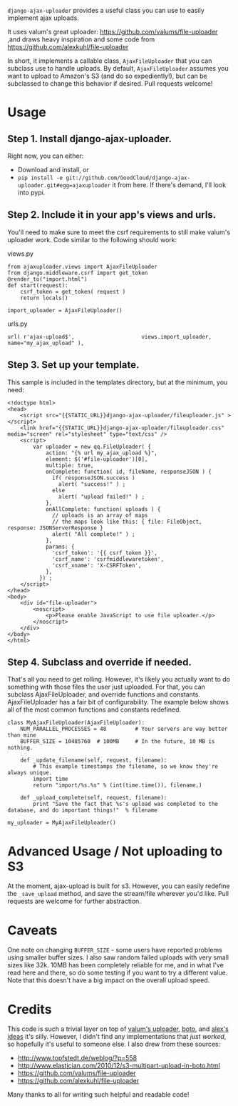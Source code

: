 `django-ajax-uploader` provides a useful class you can use to easily implement ajax uploads.

It uses valum's great uploader: https://github.com/valums/file-uploader ,and draws heavy inspiration and some code from https://github.com/alexkuhl/file-uploader

In short, it implements a callable class, `AjaxFileUploader` that you can subclass use to handle uploads.  By default, `AjaxFileUploader` assumes you want to upload to Amazon's S3 (and do so expediently!), but can be subclassed to change this behavior if desired.  Pull requests welcome! 

Usage
=====
Step 1. Install django-ajax-uploader. 
-------------------------------------
Right now, you can either:

-	Download and install, or
-	`pip install -e git://github.com/GoodCloud/django-ajax-uploader.git#egg=ajaxuploader`  it from here. If there's demand, I'll look into pypi. 

Step 2. Include it in your app's views and urls.
------------------------------------------------
You'll need to make sure to meet the csrf requirements to still make valum's uploader work.  Code similar to the following should work:

views.py

	from ajaxuploader.views import AjaxFileUploader
	from django.middleware.csrf import get_token
	@render_to("import.html")
	def start(request):
	    csrf_token = get_token( request )
	    return locals()

	import_uploader = AjaxFileUploader()


urls.py 

	url( r'ajax-upload$',                     views.import_uploader,             name="my_ajax_upload" ),

Step 3. Set up your template.
-----------------------------
This sample is included in the templates directory, but at the minimum, you need:

	<!doctype html> 
	<head>
		<script src="{{STATIC_URL}}django-ajax-uploader/fileuploader.js" ></script>
		<link href="{{STATIC_URL}}django-ajax-uploader/fileuploader.css" media="screen" rel="stylesheet" type="text/css" />
		<script>
			var uploader = new qq.FileUploader( {
			    action: "{% url my_ajax_upload %}",
			    element: $('#file-uploader')[0],
			    multiple: true,
			    onComplete: function( id, fileName, responseJSON ) {
			      if( responseJSON.success )
			        alert( "success!" ) ;
			      else
			        alert( "upload failed!" ) ;
			    },
			    onAllComplete: function( uploads ) {
			      // uploads is an array of maps
			      // the maps look like this: { file: FileObject, response: JSONServerResponse }
			      alert( "All complete!" ) ;
			    },
			    params: {
			      'csrf_token': '{{ csrf_token }}',
			      'csrf_name': 'csrfmiddlewaretoken',
			      'csrf_xname': 'X-CSRFToken',
			    },
			  }) ;
		</script>
	</head>
	<body>
		<div id="file-uploader">       
		    <noscript>          
		        <p>Please enable JavaScript to use file uploader.</p>
		    </noscript>         
		</div>
	</body>
	</html>

Step 4. Subclass and override if needed.
----------------------------------------
That's all you need to get rolling. However, it's likely you actually want to do something with those files the user just uploaded. For that, you can subclass AjaxFileUploader, and override functions and constants.  AjaxFileUploader has a fair bit of configurability.  The example below shows all of the most common functions and constants redefined.

	class MyAjaxFileUploader(AjaxFileUploader):
		NUM_PARALLEL_PROCESSES = 48   		# Your servers are way better than mine
	    BUFFER_SIZE = 10485760  # 100MB		# In the future, 10 MB is nothing. 

	    def _update_filename(self, request, filename):
	    	# This example timestamps the filename, so we know they're always unique.
	        import time
	        return "import/%s.%s" % (int(time.time()), filename,)

	    def _upload_complete(self, request, filename):
	        print "Save the fact that %s's upload was completed to the database, and do important things!"  % filename

	my_uploader = MyAjaxFileUploader()


Advanced Usage / Not uploading to S3
====================================
At the moment, ajax-upload is built for s3.  However, you can easily redefine the `_save_upload` method, and save the stream/file wherever you'd like.  Pull requests are welcome for further abstraction.


Caveats
=======
One note on changing `BUFFER_SIZE` - some users have reported problems using smaller buffer sizes.  I also saw random failed uploads with very small sizes like 32k.  10MB has been completely reliable for me, and in what I've read here and there, so do some testing if you want to try a different value.  Note that this doesn't have a big impact on the overall upload speed.


Credits
=======
This code is such a trivial layer on top of [valum's uploader](http://valums.com/ajax-upload/), [boto](https://github.com/boto/boto), and [alex's ideas](http://kuhlit.blogspot.com/2011/04/ajax-file-uploads-and-csrf-in-django-13.html) it's silly.  However, I didn't find any implementations that *just worked*, so hopefully it's useful to someone else.  I also drew from these sources:

* http://www.topfstedt.de/weblog/?p=558
* http://www.elastician.com/2010/12/s3-multipart-upload-in-boto.html
* https://github.com/valums/file-uploader
* https://github.com/alexkuhl/file-uploader

Many thanks to all for writing such helpful and readable code!
